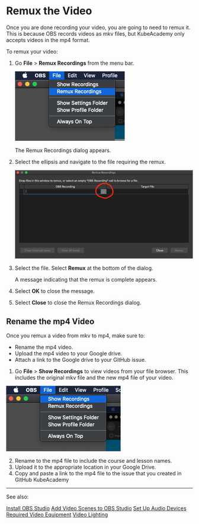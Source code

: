 # Remux the Video

Once you are done recording your video, you are going to need to remux it. This is because OBS records videos as mkv files, but KubeAcademy only accepts videos in the mp4 format. 

To remux your video: 

1. Go **File** > **Remux Recordings** from the menu bar.

   ![remux menu](images/remux-menu.png)

   The Remux Recordings dialog appears.

2. Select the ellipsis and navigate to the file requiring the remux.

   ![remux recordings](images/remux-recordings.png)

3. Select the file. Select **Remux** at the bottom of the dialog.

   A message indicating that the remux is complete appears.

4. Select **OK** to close the message. 

5. Select **Close** to close the Remux Recordings dialog.

## Rename the mp4 Video

Once you remux a video from mkv to mp4, make sure to:

- Rename the mp4 video.
- Upload the mp4 video to your Google drive.
- Attach a link to the Google drive to your GitHub issue.

1. Go **File** > **Show Recordings** to view videos from your file browser. This includes the original mkv file and the new mp4 file of your video.  

  ![recordings menu](images/recordings-menu.png)

2. Rename to the mp4 file to include the course and lesson names.
3. Upload it to the appropriate location in your Google Drive. 
4. Copy and paste a link to the mp4 file to the issue that you created in GitHub KubeAcademy  
 
----
See also:

[Install OBS Studio](video-recording-setup/audio-device-setup.md)
[Add Video Scenes to OBS Studio](video-recording-setup/add-video-scenes.md)
[Set Up Audio Devices](zvideo-recording-setup/audio-device-setup.md)
[Required Video Equipment](contributors-guide/video-recording-guide/required-video-equipment.md)
[Video Lighting](contributors-guide/video-recording-guide/video-lighting.md)